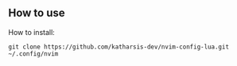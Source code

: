 ## How to use

How to install:
```
git clone https://github.com/katharsis-dev/nvim-config-lua.git ~/.config/nvim
```
